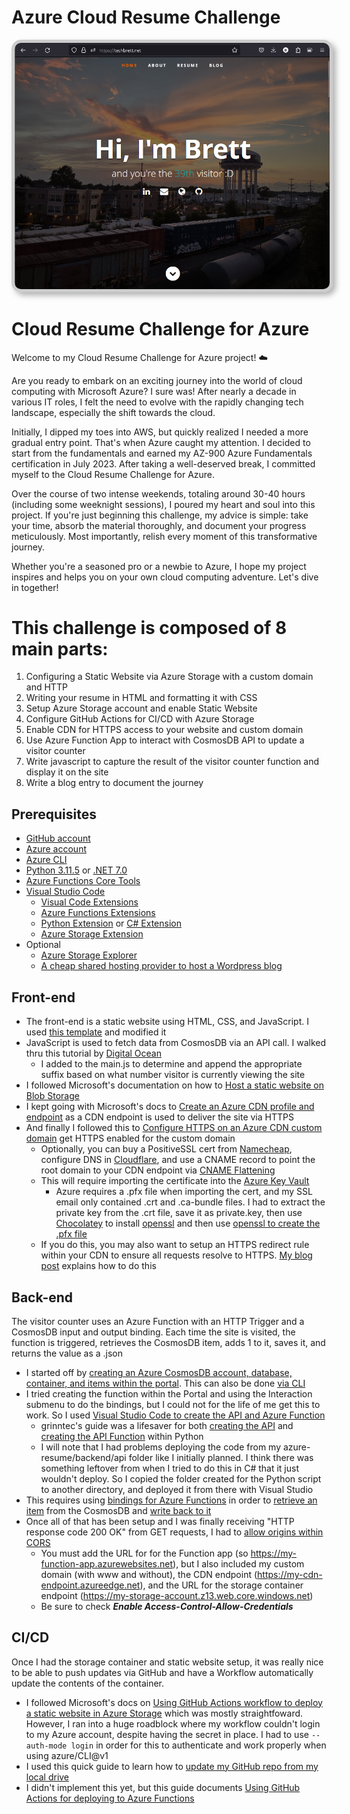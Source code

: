 # Azure Cloud Resume Challenge

<img src="/frontend/images/site.png" alt="image of site" style="border: 5px solid #ccc; border-radius: 15px; box-shadow: 5px 5px 10px rgba(0, 0, 0, 0.3);">

# Cloud Resume Challenge for Azure

Welcome to my Cloud Resume Challenge for Azure project! ☁️

Are you ready to embark on an exciting journey into the world of cloud computing with Microsoft Azure? I sure was! After nearly a decade in various IT roles, I felt the need to evolve with the rapidly changing tech landscape, especially the shift towards the cloud.

Initially, I dipped my toes into AWS, but quickly realized I needed a more gradual entry point. That's when Azure caught my attention. I decided to start from the fundamentals and earned my AZ-900 Azure Fundamentals certification in July 2023. After taking a well-deserved break, I committed myself to the Cloud Resume Challenge for Azure.

Over the course of two intense weekends, totaling around 30-40 hours (including some weeknight sessions), I poured my heart and soul into this project. If you're just beginning this challenge, my advice is simple: take your time, absorb the material thoroughly, and document your progress meticulously. Most importantly, relish every moment of this transformative journey.

Whether you're a seasoned pro or a newbie to Azure, I hope my project inspires and helps you on your own cloud computing adventure. Let's dive in together!

# This challenge is composed of 8 main parts:

1. Configuring a Static Website via Azure Storage with a custom domain and HTTP
2. Writing your resume in HTML and formatting it with CSS
3. Setup Azure Storage account and enable Static Website
4. Configure GitHub Actions for CI/CD with Azure Storage
5. Enable CDN for HTTPS access to your website and custom domain
6. Use Azure Function App to interact with CosmosDB API to update a visitor counter
7. Write javascript to capture the result of the visitor counter function and display it on the site
8. Write a blog entry to document the journey


## Prerequisites
- [GitHub account](https://github.com/join)
- [Azure account](https://azure.microsoft.com/en-us/free)
- [Azure CLI](https://docs.microsoft.com/en-us/cli/azure/install-azure-cli)
- [Python 3.11.5](https://www.python.org/downloads/) or [.NET 7.0](https://dotnet.microsoft.com/en-us/download/dotnet/7.0)
- [Azure Functions Core Tools](https://learn.microsoft.com/en-us/azure/azure-functions/functions-run-local)
- [Visual Studio Code](https://code.visualstudio.com)
  - [Visual Code Extensions](https://code.visualstudio.com/docs/introvideos/extend)
  - [Azure Functions Extensions](https://marketplace.visualstudio.com/items?itemName=ms-azuretools.vscode-azurefunctions)
  - [Python Extension](https://marketplace.visualstudio.com/items?itemName=ms-python.python) or [C# Extension](https://marketplace.visualstudio.com/items?itemName=ms-dotnettools.csharp)
  - [Azure Storage Extension](https://marketplace.visualstudio.com/items?itemName=ms-azuretools.vscode-azurestorage)
- Optional
  - [Azure Storage Explorer](https://www.namecheap.com/hosting/shared/)
  - [A cheap shared hosting provider to host a Wordpress blog](https://www.namecheap.com/hosting/shared/)

## Front-end
- The front-end is a static website using HTML, CSS, and JavaScript. I used [this template](https://styleshout.com/free-templates/ceevee/) and modified it
- JavaScript is used to fetch data from CosmosDB via an API call. I walked thru this tutorial by [Digital Ocean](https://www.digitalocean.com/community/tutorials/how-to-use-the-javascript-fetch-api-to-get-data)
  - I added to the main.js to determine and append the appropriate suffix based on what number visitor is currently viewing the site
- I followed Microsoft's documentation on how to [Host a static website on Blob Storage](https://learn.microsoft.com/en-us/azure/storage/blobs/storage-blob-static-website-host)
- I kept going with Microsoft's docs to [Create an Azure CDN profile and endpoint](https://learn.microsoft.com/en-us/azure/cdn/cdn-create-new-endpoint) as a CDN endpoint is used to deliver the site via HTTPS
- And finally I followed this to [Configure HTTPS on an Azure CDN custom domain](https://learn.microsoft.com/en-us/azure/cdn/cdn-custom-ssl) get HTTPS enabled for the custom domain
  - Optionally, you can buy a PositiveSSL cert from [Namecheap](https://www.namecheap.com/security/ssl-certificates/), configure DNS in [Cloudflare](https://www.cloudflare.com/), and use a CNAME record to point the root domain to your CDN endpoint via [CNAME Flattening](https://developers.cloudflare.com/dns/cname-flattening/)
  - This will require importing the certificate into the [Azure Key Vault](https://learn.microsoft.com/en-us/azure/key-vault/certificates/tutorial-import-certificate?tabs=azure-portal)
    - Azure requires a .pfx file when importing the cert, and my SSL email only contained .crt and .ca-bundle files. I had to extract the private key from the .crt file, save it as private.key, then use [Chocolatey](https://chocolatey.org/install) to install [openssl](https://community.chocolatey.org/packages/openssl) and then use [openssl to create the .pfx file](https://stackoverflow.com/questions/6307886/how-to-create-pfx-file-from-certificate-and-private-key)
  - If you do this, you may also want to setup an HTTPS redirect rule within your CDN to ensure all requests resolve to HTTPS. [My blog post](https://blog.techbrett.net/?p=240) explains how to do this

## Back-end
The visitor counter uses an Azure Function with an HTTP Trigger and a CosmosDB input and output binding. Each time the site is visited, the function is triggered, retrieves the CosmosDB item, adds 1 to it, saves it, and returns the value as a .json
- I started off by [creating an Azure CosmosDB account, database, container, and items within the portal](https://learn.microsoft.com/en-us/azure/cosmos-db/nosql/quickstart-portal). This can also be done [via CLI](https://learn.microsoft.com/en-us/azure/cosmos-db/scripts/cli/nosql/serverless)
- I tried creating the function within the Portal and using the Interaction submenu to do the bindings, but I could not for the life of me get this to work. So I used [Visual Studio Code to create the API and Azure Function](https://learn.microsoft.com/en-us/azure/azure-functions/functions-develop-vs-code?tabs=node-v3%2Cpython-v2%2Cin-process&pivots=programming-language-python)
  - grinntec's guide was a lifesaver for both [creating the API](https://www.grinntec.net/docs/cloudresumechallenge/chunk2-backend/09-create-api-resource/09-create-api-resource-azure/) and [creating the API Function](https://www.grinntec.net/docs/cloudresumechallenge/chunk2-backend/10-create-api-function/10-create-api-function-azure/) within Python
  - I will note that I had problems deploying the code from my azure-resume/backend/api folder like I initially planned. I think there was something leftover from when I tried to do this in C# that it just wouldn't deploy. So I copied the folder created for the Python script to another directory, and deployed it from there with Visual Studio
- This requires using [bindings for Azure Functions](https://learn.microsoft.com/en-us/azure/azure-functions/functions-bindings-cosmosdb-v2?tabs=in-process%2Cextensionv4&pivots=programming-language-python) in order to [retrieve an item](https://learn.microsoft.com/en-us/azure/azure-functions/functions-bindings-cosmosdb-v2-input?tabs=python-v2%2Cin-process%2Cnodejs-v4%2Cextensionv4&pivots=programming-language-python) from the CosmosDB and [write back to it](https://learn.microsoft.com/en-us/azure/azure-functions/functions-bindings-cosmosdb-v2-output?tabs=python-v2%2Cin-process%2Cnodejs-v4%2Cextensionv4&pivots=programming-language-python)
- Once all of that has been setup and I was finally receiving "HTTP response code 200 OK" from GET requests, I had to [allow origins within CORS](https://learn.microsoft.com/en-us/azure/azure-functions/functions-how-to-use-azure-function-app-settings?tabs=portal#cors)
  - You must add the URL for for the Function app (so https://my-function-app.azurewebsites.net), but I also included my custom domain (with www and without), the CDN endpoint (https://my-cdn-endpoint.azureedge.net), and the URL for the storage container endpoint (https://my-storage-account.z13.web.core.windows.net)
  - Be sure to check **_Enable Access-Control-Allow-Credentials_**

## CI/CD
Once I had the storage container and static website setup, it was really nice to be able to push updates via GitHub and have a Workflow automatically update the contents of the container. 
- I followed Microsoft's docs on [Using GitHub Actions workflow to deploy a static website in Azure Storage](https://learn.microsoft.com/en-us/azure/storage/blobs/storage-blobs-static-site-github-actions?tabs=userlevel) which was mostly straightfoward. However, I ran into a huge roadblock where my workflow couldn't login to my Azure account, despite having the secret in place. I had to use `--auth-mode login` in order for this to authenticate and work properly when using azure/CLI@v1
- I used this quick guide to learn how to [update my GitHub repo from my local drive](https://medium.com/@avivamazurek/how-to-update-a-github-repository-from-your-local-drive-e765eb48a691)
- I didn't implement this yet, but this guide documents [Using GitHub Actions for deploying to Azure Functions](https://github.com/marketplace/actions/azure-functions-action)
